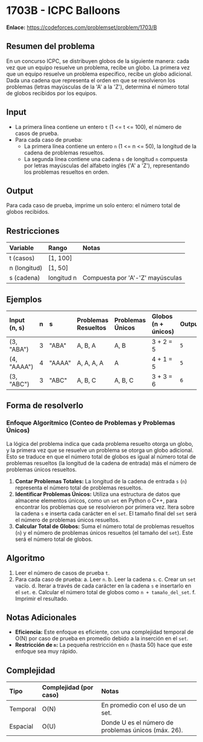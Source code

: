 # 1703B - ICPC Balloons

**Enlace:** https://codeforces.com/problemset/problem/1703/B

## Resumen del problema
En un concurso ICPC, se distribuyen globos de la siguiente manera: cada vez que un equipo resuelve un problema, recibe un globo. La primera vez que un equipo resuelve un problema específico, recibe un globo adicional. Dada una cadena que representa el orden en que se resolvieron los problemas (letras mayúsculas de la 'A' a la 'Z'), determina el número total de globos recibidos por los equipos.

## Input
-   La primera línea contiene un entero `t` (1 <= t <= 100), el número de casos de prueba.
-   Para cada caso de prueba:
    -   La primera línea contiene un entero `n` (1 <= n <= 50), la longitud de la cadena de problemas resueltos.
    -   La segunda línea contiene una cadena `s` de longitud `n` compuesta por letras mayúsculas del alfabeto inglés ('A' a 'Z'), representando los problemas resueltos en orden.

## Output
Para cada caso de prueba, imprime un solo entero: el número total de globos recibidos.

## Restricciones

| Variable        | Rango    | Notas                               |
| :-------------- | :------- | :---------------------------------- |
| t (casos)       | [1, 100] |                                     |
| n (longitud)    | [1, 50]  |                                     |
| s (cadena)      | longitud n | Compuesta por 'A'-'Z' mayúsculas |

## Ejemplos

| Input (n, s) | n | s     | Problemas Resueltos | Problemas Únicos | Globos (n + únicos) | Output |
| :----------- | :- | :---- | :------------------ | :--------------- | :------------------ | :----- |
| (3, "ABA")   | 3 | "ABA" | A, B, A             | A, B             | 3 + 2 = 5           | `5`    |
| (4, "AAAA")  | 4 | "AAAA"| A, A, A, A          | A                | 4 + 1 = 5           | `5`    |
| (3, "ABC")   | 3 | "ABC" | A, B, C             | A, B, C          | 3 + 3 = 6           | `6`    |

## Forma de resolverlo

### Enfoque Algorítmico (Conteo de Problemas y Problemas Únicos)
La lógica del problema indica que cada problema resuelto otorga un globo, y la primera vez que se resuelve un problema se otorga un globo adicional. Esto se traduce en que el número total de globos es igual al número total de problemas resueltos (la longitud de la cadena de entrada) más el número de problemas únicos resueltos.

1.  **Contar Problemas Totales:** La longitud de la cadena de entrada `s` (`n`) representa el número total de problemas resueltos.
2.  **Identificar Problemas Únicos:** Utiliza una estructura de datos que almacene elementos únicos, como un `set` en Python o C++, para encontrar los problemas que se resolvieron por primera vez. Itera sobre la cadena `s` e inserta cada carácter en el `set`. El tamaño final del `set` será el número de problemas únicos resueltos.
3.  **Calcular Total de Globos:** Suma el número total de problemas resueltos (`n`) y el número de problemas únicos resueltos (el tamaño del `set`). Este será el número total de globos.

## Algoritmo
1.  Leer el número de casos de prueba `t`.
2.  Para cada caso de prueba:
    a.  Leer `n`.
    b.  Leer la cadena `s`.
    c.  Crear un `set` vacío.
    d.  Iterar a través de cada carácter en la cadena `s` e insertarlo en el `set`.
    e.  Calcular el número total de globos como `n + tamaño_del_set`.
    f.  Imprimir el resultado.

## Notas Adicionales
*   **Eficiencia:** Este enfoque es eficiente, con una complejidad temporal de O(N) por caso de prueba en promedio debido a la inserción en el `set`.
*   **Restricción de `n`:** La pequeña restricción en `n` (hasta 50) hace que este enfoque sea muy rápido.

## Complejidad

| Tipo     | Complejidad (por caso) | Notas                               |
| :------- | :--------------------- | :---------------------------------- |
| Temporal | O(N)                   | En promedio con el uso de un set.   |
| Espacial | O(U)                   | Donde U es el número de problemas únicos (máx. 26). |
